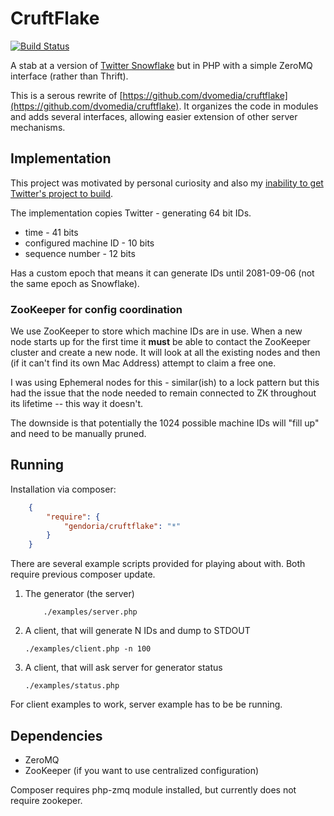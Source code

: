 # CruftFlake

[![Build Status](https://img.shields.io/travis/Gendoria/cruftflake/master.svg)](https://travis-ci.org/Gendoria/cruftflake)

A stab at a version of [Twitter Snowflake](https://github.com/twitter/snowflake)
but in PHP with a simple ZeroMQ interface (rather than Thrift).

This is a serous rewrite of [https://github.com/dvomedia/cruftflake](https://github.com/dvomedia/cruftflake).
It organizes the code in modules and adds several interfaces, allowing easier extension
of other server mechanisms.

## Implementation

This project was motivated by personal curiosity and also my [inability to
get Twitter's project to build](https://github.com/twitter/snowflake/issues/8).

The implementation copies Twitter - generating 64 bit IDs.

  - time - 41 bits
  - configured machine ID - 10 bits
  - sequence number - 12 bits

Has a custom epoch that means it can generate IDs until 2081-09-06 (not the
same epoch as Snowflake).

### ZooKeeper for config coordination

We use ZooKeeper to store which machine IDs are in use. When a new node starts
up for the first time it **must** be able to contact the ZooKeeper cluster
and create a new node. It will look at all the existing nodes and then (if it
can't find its own Mac Address) attempt to claim a free one.

I was using Ephemeral nodes for this - similar(ish) to a lock pattern but this
had the issue that the node needed to remain connected to ZK throughout its
lifetime -- this way it doesn't.

The downside is that potentially the 1024 possible machine IDs will "fill up"
and need to be manually pruned.

## Running

Installation via composer:

```json
	{
    	"require": {
	        "gendoria/cruftflake": "*"
		}
	}
```

There are several example scripts provided for playing about with.
Both require previous composer update.

1. The generator (the server)

    ```shell
        ./examples/server.php
    ```
2. A client, that will generate N IDs and dump to STDOUT

    ```shell
    ./examples/client.php -n 100
    ```
3. A client, that will ask server for generator status

    ```shell
    ./examples/status.php
    ```

For client examples to work, server example has to be be running.
    
## Dependencies

* ZeroMQ
* ZooKeeper (if you want to use centralized configuration)

Composer requires php-zmq module installed, but currently does not require zookeper.
